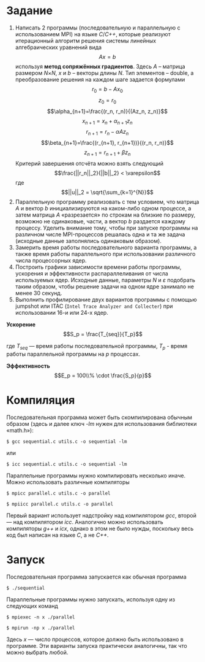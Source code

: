 # Задание

1. Написать 2 программы (последовательную и параллельную с использованием MPI) на языке *C*/*C++*, которые реализуют итерационный алгоритм решения системы линейных алгебраических уравнений вида
$$Ax = b$$
используя **метод сопряжённых градиентов**. Здесь *A* – матрица размером *N*×*N*, *x* и *b* – векторы длины *N*. Тип элементов – double, а преобразование решения на каждом шаге задается формулами 
$$r_0 = b - Ax_0$$
$$z_0=r_0$$
$$\alpha_{n+1}=\frac{(r_n, r_n)}{(Az_n, z_n)}$$
$$x_{n+1}=x_n + \alpha_{n+1}z_n$$
$$r_{n+1}=r_n-\alpha A z_n$$
$$\beta_{n+1}=\frac{(r_{n+1}, r_{n+1})}{(r_n, r_n)}$$
$$z_{n+1}=r_{n+1} + \beta z_n$$
Критерий завершения отсчёта можно взять следующий
$$\frac{||r_n||_2}{||b||_2} < \varepsilon$$
где
$$||u||_2 = \sqrt{\sum_{k=1}^{N}}$$
2. Параллельную программу реализовать с тем условием, что матрица *A* и вектор *b* инициализируются на каком-либо одном процессе, а затем матрица *A* «разрезается» по строкам на близкие по размеру, возможно не одинаковые, части, а вектор *b* раздается каждому процессу. Уделить внимание тому, чтобы при запуске программы на различном
числе MPI-процессов решалась одна и та же задача (исходные данные заполнялись одинаковым образом).
3. Замерить время работы последовательного варианта программы, а также время работы параллельного при использовании различного числа процессорных ядер.
4. Построить графики зависимости времени работы программы, ускорения и эффективности распараллеливания от числа используемых ядер. Исходные данные, параметры *N* и *ε* подобрать таким образом, чтобы решение задачи на одном ядре занимало не менее 30 секунд.
5. Выполнить профилирование двух вариантов программы с помощью jumpshot или ITAC (`Intel Trace Analyzer and Collecter`) при использовании 16-и или 24-х ядер.

**Ускорение**
$$S_p = \frac{T_{seq}}{T_p}$$

где $T_{seq}$ — время работы последовательной программы, $T_p$ - время работы параллельной программы на *p* процессах.

**Эффективность**
$$E_p = 100\\% \cdot \frac{S_p}{p}$$

# Компиляция
Последовательная программа может быть скомпилирована обычным образом (здесь и далее ключ *-lm* нужен для использования библиотеки «math.h»):

    $ gcc sequential.c utils.c -o sequential -lm

или

    $ icc sequential.c utils.c -o sequential -lm

Параллельные программы нужно компилировать несколько иначе. Можно использовать различные компиляторы

    $ mpicc parallel.c utils.c -o parallel

    $ mpiicc parallel.c utils.c -o parallel

Первый вариант использует надстройку над компилятором *gcc*, второй — над компилятором *icc*. Аналогично можно использовать компиляторы *g++* и *icx*, однако в этом не было нужды, поскольку весь код был написан на языке *C*, а не *C++*. 

# Запуск
Последовательная программа запускается как обычная программа

    $ ./sequential

Параллельные программы нужно запускать, используя одну из следующих команд

    $ mpiexec -n x ./parallel

    $ mpirun -np x ./parallel

Здесь *x* — число процессов, которое должно быть использовано в программе. Эти варианты запуска практически аналогичны, так что можно выбрать любой.
